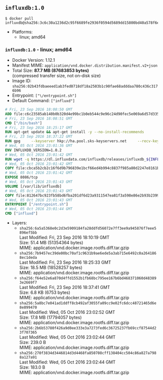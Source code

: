 ## `influxdb:1.0`

```console
$ docker pull influxdb@sha256:3c6c30a1236d2c95f6689fe2936f0594d5689dd15800bd40a578f6ef53f7f05a
```

-	Platforms:
	-	linux; amd64

### `influxdb:1.0` - linux; amd64

-	Docker Version: 1.12.1
-	Manifest MIME: `application/vnd.docker.distribution.manifest.v2+json`
-	Total Size: **87.7 MB (87683853 bytes)**  
	(compressed transfer size, not on-disk size)
-	Image ID: `sha256:02b43fdbaeeed1ab3fed0718df18a2503b1c90fae68adddaa780c436c3176b96`
-	Entrypoint: `["\/entrypoint.sh"]`
-	Default Command: `["influxd"]`

```dockerfile
# Fri, 23 Sep 2016 18:08:50 GMT
ADD file:c6c23585ab140b0b320d4e99bc1b0eb544c9e96c24d90fec5e069a6d57d335ca in / 
# Fri, 23 Sep 2016 18:08:51 GMT
CMD ["/bin/bash"]
# Fri, 23 Sep 2016 18:25:17 GMT
RUN apt-get update && apt-get install -y --no-install-recommends 		ca-certificates 		curl 		wget 	&& rm -rf /var/lib/apt/lists/*
# Fri, 23 Sep 2016 18:37:22 GMT
RUN gpg     --keyserver hkp://ha.pool.sks-keyservers.net     --recv-keys 05CE15085FC09D18E99EFB22684A14CF2582E0C5
# Wed, 05 Oct 2016 23:01:36 GMT
ENV INFLUXDB_VERSION=1.0.2
# Wed, 05 Oct 2016 23:01:42 GMT
RUN wget -q https://dl.influxdata.com/influxdb/releases/influxdb_${INFLUXDB_VERSION}_amd64.deb.asc &&     wget -q https://dl.influxdata.com/influxdb/releases/influxdb_${INFLUXDB_VERSION}_amd64.deb &&     gpg --batch --verify influxdb_${INFLUXDB_VERSION}_amd64.deb.asc influxdb_${INFLUXDB_VERSION}_amd64.deb &&     dpkg -i influxdb_${INFLUXDB_VERSION}_amd64.deb &&     rm -f influxdb_${INFLUXDB_VERSION}_amd64.deb*
# Wed, 05 Oct 2016 23:01:42 GMT
COPY file:cbca5b2cb2c16f6d9b796839e1bcf66ed4b994c8837f985a80d2247e8161bcc7 in /etc/influxdb/influxdb.conf 
# Wed, 05 Oct 2016 23:01:42 GMT
EXPOSE 8086/tcp
# Wed, 05 Oct 2016 23:01:43 GMT
VOLUME [/var/lib/influxdb]
# Wed, 05 Oct 2016 23:01:43 GMT
COPY file:812647bc923fb58bd6fba201df6d23a9311547ea81f3a598e86e2b93b2399169 in /entrypoint.sh 
# Wed, 05 Oct 2016 23:01:43 GMT
ENTRYPOINT ["/entrypoint.sh"]
# Wed, 05 Oct 2016 23:01:44 GMT
CMD ["influxd"]
```

-	Layers:
	-	`sha256:6a5a5368e0c2d3e5909184fa28ddfd56072e7ff3ee9a945876f7eee5896ef5bb`  
		Last Modified: Fri, 23 Sep 2016 18:10:19 GMT  
		Size: 51.4 MB (51354364 bytes)  
		MIME: application/vnd.docker.image.rootfs.diff.tar.gzip
	-	`sha256:7b9457ec39de00bc70af1c9631b9ae6ede5a3ab715e6492c0a2641868ec1deda`  
		Last Modified: Fri, 23 Sep 2016 18:25:33 GMT  
		Size: 18.5 MB (18528257 bytes)  
		MIME: application/vnd.docker.image.rootfs.diff.tar.gzip
	-	`sha256:f64e52e6a870d4ffd1552b1fb68bc795ee167b6bd468371060d483893e2669f7`  
		Last Modified: Fri, 23 Sep 2016 18:37:41 GMT  
		Size: 6.8 KB (6753 bytes)  
		MIME: application/vnd.docker.image.rootfs.diff.tar.gzip
	-	`sha256:5a8bc7e041ad1ddff8cb492af3055fa09cc9e02fc6dcc48721465d6e8e899470`  
		Last Modified: Wed, 05 Oct 2016 23:02:52 GMT  
		Size: 17.8 MB (17794057 bytes)  
		MIME: application/vnd.docker.image.rootfs.diff.tar.gzip
	-	`sha256:2b6b53780f426a9d0ee333e3a7273fed6c36725237fb69ccf87544d23f707365`  
		Last Modified: Wed, 05 Oct 2016 23:02:44 GMT  
		Size: 239.0 B  
		MIME: application/vnd.docker.image.rootfs.diff.tar.gzip
	-	`sha256:270f3834d3446814d3d4468fa850708cff138404cc504c86a827a7988a127a91`  
		Last Modified: Wed, 05 Oct 2016 23:02:44 GMT  
		Size: 183.0 B  
		MIME: application/vnd.docker.image.rootfs.diff.tar.gzip
